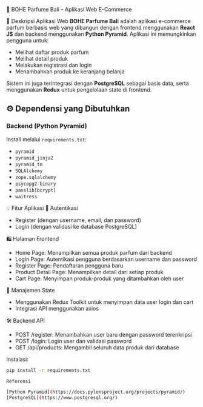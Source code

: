  🛒 BOHE Parfume Bali – Aplikasi Web E-Commerce

 📌 Deskripsi Aplikasi Web
**BOHE Parfume Bali** adalah aplikasi e-commerce parfum berbasis web yang dibangun dengan frontend menggunakan **React JS** dan backend menggunakan **Python Pyramid**. Aplikasi ini memungkinkan pengguna untuk:
- Melihat daftar produk parfum
- Melihat detail produk
- Melakukan registrasi dan login
- Menambahkan produk ke keranjang belanja

Sistem ini juga terintegrasi dengan **PostgreSQL** sebagai basis data, serta menggunakan **Redux** untuk pengelolaan state di frontend.


## ⚙️ Dependensi yang Dibutuhkan

### Backend (Python Pyramid)
Install melalui `requirements.txt`:
- `pyramid`
- `pyramid_jinja2`
- `pyramid_tm`
- `SQLAlchemy`
- `zope.sqlalchemy`
- `psycopg2-binary`
- `passlib[bcrypt]`
- `waitress`

💡 Fitur Aplikasi
🔐 Autentikasi
- Register (dengan username, email, dan password)
- Login (dengan validasi ke database PostgreSQL)

🛍️ Halaman Frontend
- Home Page: Menampilkan semua produk parfum dari backend
- Login Page: Autentikasi pengguna berdasarkan username dan password
- Register Page: Pendaftaran pengguna baru
- Product Detail Page: Menampilkan detail dari setiap produk
- Cart Page: Menyimpan produk-produk yang ditambahkan oleh user

🧠 Manajemen State
- Menggunakan Redux Toolkit untuk menyimpan data user login dan cart
- Integrasi API menggunakan axios

🛠️ Backend API
- POST /register: Menambahkan user baru dengan password terenkripsi
- POST /login: Login user dan validasi password
- GET /api/products: Mengambil seluruh data produk dari database


Instalasi:
```bash
pip install -r requirements.txt

Referensi

[Python Pyramid](https://docs.pylonsproject.org/projects/pyramid/)
[PostgreSQL](https://www.postgresql.org/)
